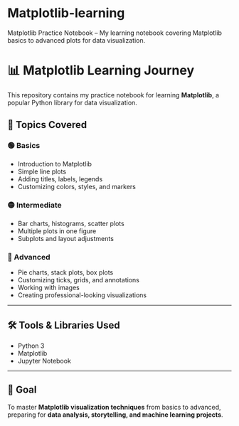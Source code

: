 # Matplotlib-learning
Matplotlib Practice Notebook – My learning notebook covering Matplotlib basics to advanced plots for data visualization.

# 📊 Matplotlib Learning Journey

This repository contains my practice notebook for learning **Matplotlib**, a popular Python library for data visualization.  

## 📖 Topics Covered
### 🟢 Basics
- Introduction to Matplotlib
- Simple line plots
- Adding titles, labels, legends
- Customizing colors, styles, and markers

### 🟡 Intermediate
- Bar charts, histograms, scatter plots
- Multiple plots in one figure
- Subplots and layout adjustments

### 🔵 Advanced
- Pie charts, stack plots, box plots
- Customizing ticks, grids, and annotations
- Working with images
- Creating professional-looking visualizations

---

## 🛠️ Tools & Libraries Used
- Python 3
- Matplotlib
- Jupyter Notebook

---

## 🎯 Goal
To master **Matplotlib visualization techniques** from basics to advanced, preparing for **data analysis, storytelling, and machine learning projects**.
